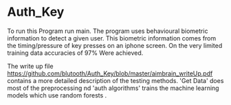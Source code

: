 # Auth_Key

To run this Program run main. The program uses behavioural biometric information to detect a given user. This biometric information comes from the timing/pressure of key presses on an iphone screen. On the very limited training data accuracies of 97% Were achieved. 

The write up file https://github.com/blutooth/Auth_Key/blob/master/aimbrain_writeUp.pdf contains a more detailed description of the testing methods. 'Get Data' does most of the preprocessing nd 'auth algorithms' trains the machine learning models which use random forests . 
